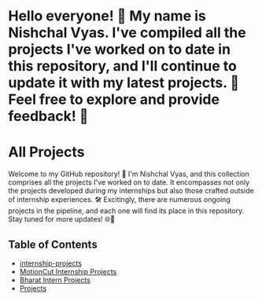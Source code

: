 # Hello everyone! 👋 My name is Nishchal Vyas. I've compiled all the projects I've worked on to date in this repository, and I'll continue to update it with my latest projects. 🚀 Feel free to explore and provide feedback! 🌟

# All Projects

Welcome to my GitHub repository! 🚀 I'm Nishchal Vyas, and this collection comprises all the projects I've worked on to date. It encompasses not only the projects developed during my internships but also those crafted outside of internship experiences. 🛠️ Excitingly, there are numerous ongoing projects in the pipeline, and each one will find its place in this repository. Stay tuned for more updates! 🌐📁

## Table of Contents

- [internship-projects](https://github.com/Nishchal128/My-Projects/tree/main/AllProjects/Internship%20Projects)
- [MotionCut Internship Projects](#motioncut_internship)
- [Bharat Intern Projects](https://github.com/Nishchal128/My-Projects/tree/main/AllProjects/Internship%20Projects/BharatInternTasks)
- [Projects](https://github.com/Nishchal128/My-Projects/tree/main/AllProjects/Projects)
